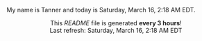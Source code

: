 My name is Tanner and today is Saturday, March 16, 2:18 AM EDT.

<p align="center">This <i>README</i> file is generated <b>every 3 hours</b>!</br>Last refresh: Saturday, March 16, 2:18 AM EDT<br /></p>
